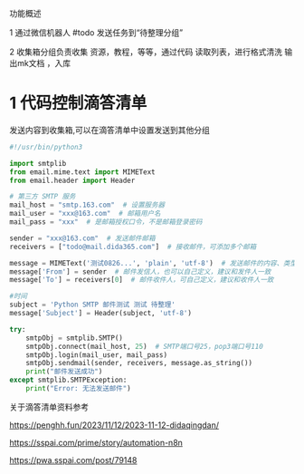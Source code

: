

功能概述

1 通过微信机器人 #todo 发送任务到“待整理分组”

2 收集箱分组负责收集 资源，教程，等等，通过代码 读取列表，进行格式清洗 输出mk文档 ，入库



# 1 代码控制滴答清单

发送内容到收集箱,可以在滴答清单中设置发送到其他分组

```python
#!/usr/bin/python3

import smtplib
from email.mime.text import MIMEText
from email.header import Header

# 第三方 SMTP 服务
mail_host = "smtp.163.com"  # 设置服务器
mail_user = "xxx@163.com"  # 邮箱用户名
mail_pass = "xxx"  # 是邮箱授权口令，不是邮箱登录密码

sender = "xxx@163.com"  # 发送邮件邮箱
receivers = ["todo@mail.dida365.com"]  # 接收邮件，可添加多个邮箱

message = MIMEText('测试0826...', 'plain', 'utf-8')  # 发送邮件的内容、类型
message['From'] = sender  # 邮件发信人，也可以自己定义，建议和发件人一致
message['To'] = receivers[0]  # 邮件收件人，可自己定义，建议和收件人一致

#时间
subject = 'Python SMTP 邮件测试 测试 待整理'
message['Subject'] = Header(subject, 'utf-8')

try:
    smtpObj = smtplib.SMTP()
    smtpObj.connect(mail_host, 25)  # SMTP端口号25，pop3端口号110
    smtpObj.login(mail_user, mail_pass)
    smtpObj.sendmail(sender, receivers, message.as_string())
    print("邮件发送成功")
except smtplib.SMTPException:
    print("Error: 无法发送邮件")
```













关于滴答清单资料参考

https://penghh.fun/2023/11/12/2023-11-12-didaqingdan/



https://sspai.com/prime/story/automation-n8n

https://pwa.sspai.com/post/79148



